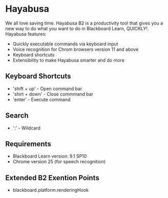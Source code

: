 Hayabusa
========

We all love saving time. Hayabusa B2 is a productivity tool that gives you a new way to do what you want to do in Blackboard Learn, QUICKLY!. Hayabusa features:
* Quickly executable commands via keyboard input
* Voice recognition for Chrom browsers version 11 and above
* Keyboard shortcuts
* Extensibility to make Hayabusa smarter and do more

## Keyboard Shortcuts
* 'shift + up' - Open command bar
* 'shirt + down' - Close commmand bar
* 'enter' - Execute command

## Search
* ':' - Wildcard

## Requirements
* Blackboard Learn version: 9.1 SP10
* Chrome version 25 (for speech recognition)

## Extended B2 Exention Points
* blackboard.platform.renderingHook
